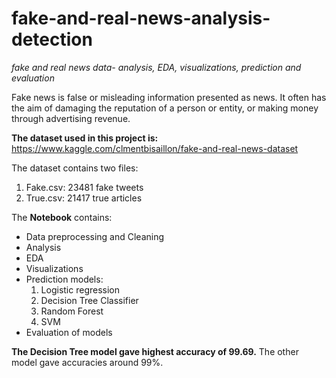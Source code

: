 # fake-and-real-news-analysis-detection
*fake and real news data- analysis, EDA, visualizations, prediction and evaluation*

Fake news is false or misleading information presented as news. It often has the aim of damaging the reputation of a person or entity, or making money through advertising revenue.

**The dataset used in this project is:** https://www.kaggle.com/clmentbisaillon/fake-and-real-news-dataset

The dataset contains two files:
  1. Fake.csv: 23481 fake tweets
  2. True.csv: 21417 true articles
  
The **Notebook** contains:
  - Data preprocessing and Cleaning
  - Analysis
  - EDA
  - Visualizations
  - Prediction models:
    1. Logistic regression
    2. Decision Tree Classifier
    3. Random Forest
    4. SVM
  - Evaluation of models
  
 **The Decision Tree model gave highest accuracy of 99.69.**
 The other model gave accuracies around 99%.
